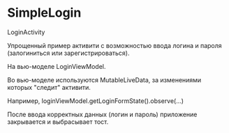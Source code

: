 #  SimpleLogin

LoginActivity

Упрощенный пример активити с возможностью ввода логина и пароля (залогиниться или зарегистрироваться).

На вью-моделе LoginViewModel.

Во вью-моделе используются MutableLiveData, за изменениями которых "следит" активити.

Например,  loginViewModel.getLoginFormState().observe(...)

После ввода корректных данных (логин и пароль) приложение закрывается и выбрасывает тост.

